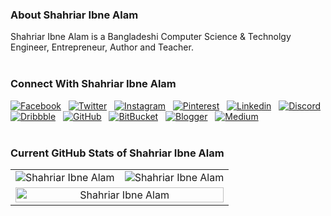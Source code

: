 ### About Shahriar Ibne Alam
Shahriar Ibne Alam is a Bangladeshi Computer Science & Technolgy Engineer, Entrepreneur, Author and Teacher.
<br>
<br>
### Connect With Shahriar Ibne Alam
<a href="https://www.facebook.com/ImShahriarIbneAlam" target="_blank"><img src="https://img.shields.io/badge/Facebook-1877F2?style=for-the-badge&logo=facebook&logoColor=white" alt="Facebook"></a> &nbsp; <a href="https://www.twitter.com/ShahriarIbnAlam" target="_blank"><img src="https://img.shields.io/badge/Twitter-1DA1F2?style=for-the-badge&logo=twitter&logoColor=white" alt="Twitter"></a> &nbsp; <a href="https://www.instagram.com/ShahriarIbnAlam" target="_blank"><img src="https://img.shields.io/badge/Instagram-E4405F?style=for-the-badge&logo=instagram&logoColor=white" alt="Instagram"></a> &nbsp; <a href="https://www.pinterest.com/ShahriarIbneAlam" target="_blank"><img src="https://img.shields.io/badge/Pinterest-%23E60023.svg?&style=for-the-badge&logo=Pinterest&logoColor=white" alt="Pinterest"></a> &nbsp; <a href="https://www.linkedin.com/in/ShahriarIbnAlam" target="_blank"><img src="https://img.shields.io/badge/LinkedIn-0077B5?style=for-the-badge&logo=linkedin&logoColor=white" alt="Linkedin"></a> &nbsp; <a href="https://www.discordapp.com/users/shahriaribnealam#5187" target="_blank"><img src="https://img.shields.io/badge/Discord-5865F2?style=for-the-badge&logo=discord&logoColor=white" alt="Discord"></a> &nbsp; <a href="https://www.dribbble.com/ShahriarIbneAlam" target="_blank"><img src="https://img.shields.io/badge/Dribbble-EA4C89?style=for-the-badge&logo=dribbble&logoColor=white" alt="Dribbble"></a> &nbsp; <a href="https://www.github.com/ShahriarIbneAlam" target="_blank"><img src="https://img.shields.io/badge/GitHub-100000?style=for-the-badge&logo=github&logoColor=white" alt="GitHub"></a> &nbsp; <a href="https://bitbucket.org/ShahriarIbneAlam" target="_blank"><img src="https://img.shields.io/badge/Bitbucket-0747a6?style=for-the-badge&logo=bitbucket&logoColor=white" alt="BitBucket"></a> &nbsp; <a href="https://imshahriaribnealam.blogspot.com/" target="_blank"><img src="https://img.shields.io/badge/Blogger-FF5722?style=for-the-badge&logo=blogger&logoColor=white" alt="Blogger"></a> &nbsp; <a href="https://www.medium.com/@ShahriarIbneAlam" target="_blank"><img src="https://img.shields.io/badge/Medium-12100E?style=for-the-badge&logo=medium&logoColor=white" alt="Medium"></a> &nbsp; 
<br>
<br>
### Current GitHub Stats of Shahriar Ibne Alam 
<table width="100%" border="0">
<!--- <tr>
<td colspan="2"><center><img src="https://github-profile-summary-cards.vercel.app/api/cards/profile-details?username=shahriaribnealam" alt="Shahriar Ibne Alam" style="width:100%;"></center></td>
</tr> --->
 
<tr>
<td><center><img src="https://github-readme-stats.vercel.app/api?username=shahriaribnealam&show_icons=true" alt="Shahriar Ibne Alam" style="max-width:100%;"></center></td>
<td><center><img src="https://github-readme-streak-stats.herokuapp.com/?user=shahriaribnealam" alt="Shahriar Ibne Alam" style="max-width:100%;"></center></td>
</tr>
 
<!--- <tr>
<td><center><img src="https://github-readme-stats.vercel.app/api/top-langs/?username=shahriaribnealam" alt="Shahriar Ibne Alam" style="width:100%;"></center></td>
 <td><center><img src="https://gists-readme.yizack.com/api?user=shahriaribnealam" alt="Shahriar Ibne Alam" style="width:100%;"></center></td>
</tr> --->
 
<tr>
<td colspan="2"><center><img src="https://github-profile-trophy.vercel.app/?username=shahriaribnealam" alt="Shahriar Ibne Alam" style="width:100%;"></center></td>
</tr>
 
<!--- <tr>
<td colspan="2"><center><img src="https://github-readme-activity-graph.cyclic.app/graph?username=shahriaribnealam" alt="Shahriar Ibne Alam" style="max-width:100%;"></center></td> 
</tr> --->
</table>


<!--
**shahriaribnealam/shahriaribnealam** is a ✨ _special_ ✨ repository because its `README.md` (this file) appears on your GitHub profile.

Here are some ideas to get you started:

- 🔭 I’m currently working on ...
- 🌱 I’m currently learning ...
- 👯 I’m looking to collaborate on ...
- 🤔 I’m looking for help with ...
- 💬 Ask me about ...
- 📫 How to reach me: ...
- 😄 Pronouns: ...
- ⚡ Fun fact: ...
-->
